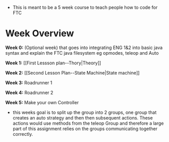 - This is meant to be a 5 week course to teach people how to code for FTC

# Week Overview 

**Week 0:** (Optional week) that goes into integrating ENG 1&2 into basic java syntax and explain the FTC java filesystem eg opmodes, teleop and Auto 

**Week 1:**  [[First Lessson plan--Thory|Theory]] 

**Week 2:** [[Second Lesson Plan--State Machine|State machine]]

**Week 3:** Roadrunner 1 

**Week 4:** Roadrunner 2 

**Week 5:** Make your own Controller 
- this weeks goal is to split up the group into 2 groups, one group that creates an auto strategy and then then subsequent actions. These actions would use methods from the teleop Group and therefore a large part of this assignment relies on the groups communicating together correctly. 



